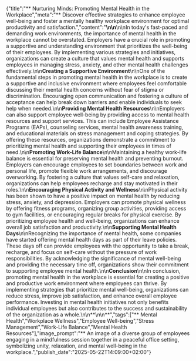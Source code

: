 {"title":"** Nurturing Minds: Promoting Mental Health in the Workplace","meta":"** Discover effective strategies to enhance employee well-being and foster a mentally healthy workplace environment for optimal productivity and satisfaction.","content":"**\n\n**\n\nIn today's fast-paced and demanding work environments, the importance of mental health in the workplace cannot be overstated. Employers have a crucial role in promoting a supportive and understanding environment that prioritizes the well-being of their employees. By implementing various strategies and initiatives, organizations can create a culture that values mental health and supports employees in managing stress, anxiety, and other mental health challenges effectively.\n\n**Creating a Supportive Environment**\n\nOne of the fundamental steps in promoting mental health in the workplace is to create a supportive and inclusive environment where employees feel comfortable discussing their mental health concerns without fear of stigma or discrimination. Encouraging open communication and fostering a culture of acceptance can help break down barriers and enable individuals to seek help when needed.\n\n**Providing Mental Health Resources**\n\nEmployers can also support employee well-being by providing access to mental health resources and support services. This can include Employee Assistance Programs (EAPs), counseling services, mental health awareness training, and educational materials on stress management and coping strategies. By offering these resources, organizations demonstrate a commitment to prioritizing mental health and supporting their employees in times of need.\n\n**Promoting Work-Life Balance**\n\nMaintaining a healthy work-life balance is essential for preserving mental health and preventing burnout. Employers can encourage employees to set boundaries between work and personal life, promote flexible work arrangements, and discourage overworking. By fostering a culture that values self-care and relaxation, organizations can help employees recharge and stay motivated in their roles.\n\n**Encouraging Physical Activity and Wellness**\n\nPhysical activity has been shown to have a positive impact on mental health by reducing stress, anxiety, and depression. Employers can promote physical wellness by offering fitness programs, organizing group activities, providing access to gym facilities, or encouraging regular breaks for physical exercise. By prioritizing employee health and well-being, organizations can enhance overall job satisfaction and productivity.\n\n**Supporting Mental Health Days**\n\nRecognizing the importance of mental health, some companies have started offering mental health days as part of their leave policies. These days off can provide employees with the opportunity to take a break, recharge, and focus on self-care without the pressure of work responsibilities. By acknowledging the significance of mental well-being and providing the necessary time off, organizations show their commitment to supporting employee mental health.\n\n**Conclusion**\n\nIn conclusion, promoting mental health in the workplace is essential for creating a positive and productive work environment where employees can thrive. By implementing strategies that prioritize mental well-being, organizations can reduce stress, improve job satisfaction, and enhance overall employee performance. Investing in mental health initiatives not only benefits individual employees but also contributes to the success and sustainability of the organization as a whole.\n\n**\n\n**","tags":["** Mental Health","Workplace Wellness","Employee Well-being","Stress Management","Work-Life Balance","Mental Health Resources"],"image_prompt":"** An image of a diverse group of employees engaging in a mindfulness session together in a peaceful office setting, symbolizing unity, relaxation, and mental well-being in the workplace.","publish_date":"2025-05-22T14:09:00+02:00"}